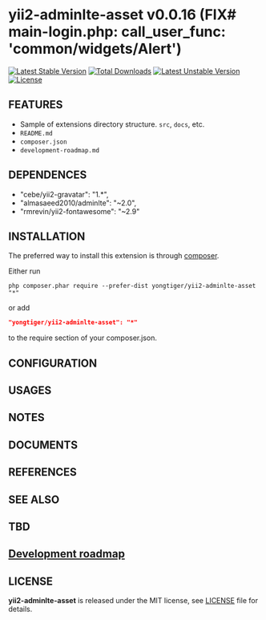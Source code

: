 # yii2-adminlte-asset v0.0.16 (FIX# main-login.php: call_user_func: 'common/widgets/Alert')

[![Latest Stable Version](https://poser.pugx.org/yongtiger/yii2-adminlte-asset/v/stable)](https://packagist.org/packages/yongtiger/yii2-adminlte-asset)
[![Total Downloads](https://poser.pugx.org/yongtiger/yii2-adminlte-asset/downloads)](https://packagist.org/packages/yongtiger/yii2-adminlte-asset) 
[![Latest Unstable Version](https://poser.pugx.org/yongtiger/yii2-adminlte-asset/v/unstable)](https://packagist.org/packages/yongtiger/yii2-adminlte-asset)
[![License](https://poser.pugx.org/yongtiger/yii2-adminlte-asset/license)](https://packagist.org/packages/yongtiger/yii2-adminlte-asset)


## FEATURES

* Sample of extensions directory structure. `src`, `docs`, etc.
* `README.md`
* `composer.json`
* `development-roadmap.md`


## DEPENDENCES

* "cebe/yii2-gravatar": "1.*",
* "almasaeed2010/adminlte": "~2.0",
* "rmrevin/yii2-fontawesome": "~2.9"


## INSTALLATION   

The preferred way to install this extension is through [composer](http://getcomposer.org/download/).

Either run

```
php composer.phar require --prefer-dist yongtiger/yii2-adminlte-asset "*"
```

or add

```json
"yongtiger/yii2-adminlte-asset": "*"
```

to the require section of your composer.json.


## CONFIGURATION


## USAGES


## NOTES


## DOCUMENTS


## REFERENCES


## SEE ALSO


## TBD


## [Development roadmap](docs/development-roadmap.md)


## LICENSE 
**yii2-adminlte-asset** is released under the MIT license, see [LICENSE](https://opensource.org/licenses/MIT) file for details.